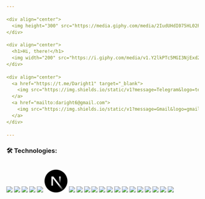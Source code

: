 ```yaml
---

<div align="center">
  <img height="300" src="https://media.giphy.com/media/2IudUHdI075HL02Pkk/giphy.gif?cid=ecf05e47r4alouzcjowrhufks7ppxj3p3m6gc9ivv93hjy94&ep=v1_gifs_related&rid=giphy.gif&ct=g" />
</div>

<div align="center">
  <h1>Hi, there!</h1>
  <img width="200" src="https://i.giphy.com/media/v1.Y2lkPTc5MGI3NjExd2U1cWlrOW41bmFyZ3UxbzNhbHJib3ozY3R0NzFqaGFnbDR6bGVmaiZlcD12MV9pbnRlcm5hbF9naWZfYnlfaWQmY3Q9cw/VEEQ1tNwsqm9B6myMH/giphy.gif" />
</div>

<div align="center">
  <a href="https://t.me/Daright1" target="_blank">
    <img src="https://img.shields.io/static/v1?message=Telegram&logo=telegram&label=&color=2CA5E0&logoColor=white&labelColor=&style=for-the-badge" height="30">
  </a>
  <a href="mailto:daright6@gmail.com">
    <img src="https://img.shields.io/static/v1?message=Gmail&logo=gmail&label=&color=EA4335&logoColor=white&labelColor=&style=for-the-badge" height="30">
  </a>
</div>

---
```


<h3 align="left">🛠 Technologies:</h3>
<br />
<div align="left">
  <img src="https://www.svgrepo.com/show/373669/html.svg" height="60" />
  <img src="https://www.svgrepo.com/show/373535/css.svg" height="60" />
  <img src="https://www.svgrepo.com/show/452045/js.svg" height="60" />
  <img src="https://www.svgrepo.com/show/374146/typescript-official.svg" height="60" />
  <img src="https://www.svgrepo.com/show/452092/react.svg" height="60" />
  <img src="https://github.com/devicons/devicon/raw/master/icons/nextjs/nextjs-original.svg" height="60" />
  <img src="https://www.svgrepo.com/show/452075/node-js.svg" height="60" />
  <img src="https://www.vectorlogo.zone/logos/nestjs/nestjs-icon.svg" height="60" />
  <img src="https://www.svgrepo.com/show/374167/vite.svg" height="60" />
  <img src="https://cdn.worldvectorlogo.com/logos/gsap-greensock.svg" height="60" />
  <img src="https://www.svgrepo.com/show/374067/scss2.svg" height="60" />
  <img src="https://www.svgrepo.com/show/452210/git.svg" height="60" />
  <img src="https://www.svgrepo.com/show/353709/eslint.svg" height="60" />
  <img src="https://www.svgrepo.com/show/353904/insomnia.svg" height="60" />
  <img src="https://www.svgrepo.com/show/452091/python.svg" height="60" />
  <img src="https://www.svgrepo.com/show/353657/django-icon.svg" height="60" />
  <img src="https://www.svgrepo.com/show/374118/tailwind.svg" height="60" />
  <img src="https://www.svgrepo.com/show/303557/redux-logo.svg" height="60" />
  <img src="https://www.svgrepo.com/show/331370/docker.svg" height="60" />
  <img src="https://www.svgrepo.com/show/354399/strapi-icon.svg" height="60" />
</div>
